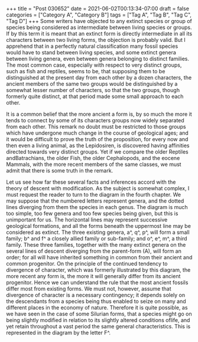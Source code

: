 +++
title = "Post 030652"
date = 2021-06-02T00:13:34-07:00
draft = false
categories = ["Category A", "Category B"]
tags = ["Tag A", "Tag B", "Tag C", "Tag D"]
+++
Some writers have objected to any extinct species or group of species being considered as intermediate between living species or groups. If by this term it is meant that an extinct form is directly intermediate in all its characters between two living forms, the objection is probably valid. But I apprehend that in a perfectly natural classification many fossil species would have to stand between living species, and some extinct genera between living genera, even between genera belonging to distinct families. The most common case, especially with respect to very distinct groups, such as fish and reptiles, seems to be, that supposing them to be distinguished at the present day from each other by a dozen characters, the ancient members of the same two groups would be distinguished by a somewhat lesser number of characters, so that the two groups, though formerly quite distinct, at that period made some small approach to each other.

It is a common belief that the more ancient a form is, by so much the more it tends to connect by some of its characters groups now widely separated from each other. This remark no doubt must be restricted to those groups which have undergone much change in the course of geological ages; and it would be difficult to prove the truth of the proposition, for every now and then even a living animal, as the Lepidosiren, is discovered having affinities directed towards very distinct groups. Yet if we compare the older Reptiles andBatrachians, the older Fish, the older Cephalopods, and the eocene Mammals, with the more recent members of the same classes, we must admit that there is some truth in the remark.

Let us see how far these several facts and inferences accord with the theory of descent with modification. As the subject is somewhat complex, I must request the reader to turn to the diagram in the fourth chapter. We may suppose that the numbered letters represent genera, and the dotted lines diverging from them the species in each genus. The diagram is much too simple, too few genera and too few species being given, but this is unimportant for us. The horizontal lines may represent successive geological formations, and all the forms beneath the uppermost line may be considered as extinct. The three existing genera, a^, q^, p^, will form a small family; b^ and f^ a closely allied family or sub-family; and o^, e^, m^, a third family. These three families, together with the many extinct genera on the several lines of descent diverging from the parent-form (A), will form an order; for all will have inherited something in common from their ancient and common progenitor. On the principle of the continued tendency to divergence of character, which was formerly illustrated by this diagram, the more recent any form is, the more it will generally differ from its ancient progenitor. Hence we can understand the rule that the most ancient fossils differ most from existing forms. We must not, however, assume that divergence of character is a necessary contingency; it depends solely on the descendants from a species being thus enabled to seize on many and different places in the economy of nature. Therefore it is quite possible, as we have seen in the case of some Silurian forms, that a species might go on being slightly modified in relation to its slightly altered conditions oflife, and yet retain throughout a vast period the same general characteristics. This is represented in the diagram by the letter F^.
